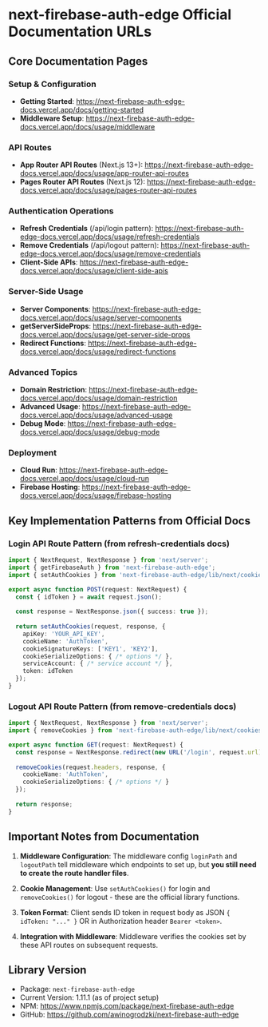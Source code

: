 # next-firebase-auth-edge Official Documentation URLs

## Core Documentation Pages

### Setup & Configuration
- **Getting Started**: https://next-firebase-auth-edge-docs.vercel.app/docs/getting-started
- **Middleware Setup**: https://next-firebase-auth-edge-docs.vercel.app/docs/usage/middleware

### API Routes
- **App Router API Routes** (Next.js 13+): https://next-firebase-auth-edge-docs.vercel.app/docs/usage/app-router-api-routes
- **Pages Router API Routes** (Next.js 12): https://next-firebase-auth-edge-docs.vercel.app/docs/usage/pages-router-api-routes

### Authentication Operations
- **Refresh Credentials** (/api/login pattern): https://next-firebase-auth-edge-docs.vercel.app/docs/usage/refresh-credentials
- **Remove Credentials** (/api/logout pattern): https://next-firebase-auth-edge-docs.vercel.app/docs/usage/remove-credentials
- **Client-Side APIs**: https://next-firebase-auth-edge-docs.vercel.app/docs/usage/client-side-apis

### Server-Side Usage
- **Server Components**: https://next-firebase-auth-edge-docs.vercel.app/docs/usage/server-components
- **getServerSideProps**: https://next-firebase-auth-edge-docs.vercel.app/docs/usage/get-server-side-props
- **Redirect Functions**: https://next-firebase-auth-edge-docs.vercel.app/docs/usage/redirect-functions

### Advanced Topics
- **Domain Restriction**: https://next-firebase-auth-edge-docs.vercel.app/docs/usage/domain-restriction
- **Advanced Usage**: https://next-firebase-auth-edge-docs.vercel.app/docs/usage/advanced-usage
- **Debug Mode**: https://next-firebase-auth-edge-docs.vercel.app/docs/usage/debug-mode

### Deployment
- **Cloud Run**: https://next-firebase-auth-edge-docs.vercel.app/docs/usage/cloud-run
- **Firebase Hosting**: https://next-firebase-auth-edge-docs.vercel.app/docs/usage/firebase-hosting

## Key Implementation Patterns from Official Docs

### Login API Route Pattern (from refresh-credentials docs)

```typescript
import { NextRequest, NextResponse } from 'next/server';
import { getFirebaseAuth } from 'next-firebase-auth-edge';
import { setAuthCookies } from 'next-firebase-auth-edge/lib/next/cookies';

export async function POST(request: NextRequest) {
  const { idToken } = await request.json();
  
  const response = NextResponse.json({ success: true });
  
  return setAuthCookies(request, response, {
    apiKey: 'YOUR_API_KEY',
    cookieName: 'AuthToken',
    cookieSignatureKeys: ['KEY1', 'KEY2'],
    cookieSerializeOptions: { /* options */ },
    serviceAccount: { /* service account */ },
    token: idToken
  });
}
```

### Logout API Route Pattern (from remove-credentials docs)

```typescript
import { NextRequest, NextResponse } from 'next/server';
import { removeCookies } from 'next-firebase-auth-edge/lib/next/cookies';

export async function GET(request: NextRequest) {
  const response = NextResponse.redirect(new URL('/login', request.url));
  
  removeCookies(request.headers, response, {
    cookieName: 'AuthToken',
    cookieSerializeOptions: { /* options */ }
  });
  
  return response;
}
```

## Important Notes from Documentation

1. **Middleware Configuration**: The middleware config `loginPath` and `logoutPath` tell middleware which endpoints to set up, but **you still need to create the route handler files**.

2. **Cookie Management**: Use `setAuthCookies()` for login and `removeCookies()` for logout - these are the official library functions.

3. **Token Format**: Client sends ID token in request body as JSON `{ idToken: "..." }` OR in Authorization header `Bearer <token>`.

4. **Integration with Middleware**: Middleware verifies the cookies set by these API routes on subsequent requests.

## Library Version
- Package: `next-firebase-auth-edge`
- Current Version: 1.11.1 (as of project setup)
- NPM: https://www.npmjs.com/package/next-firebase-auth-edge
- GitHub: https://github.com/awinogrodzki/next-firebase-auth-edge